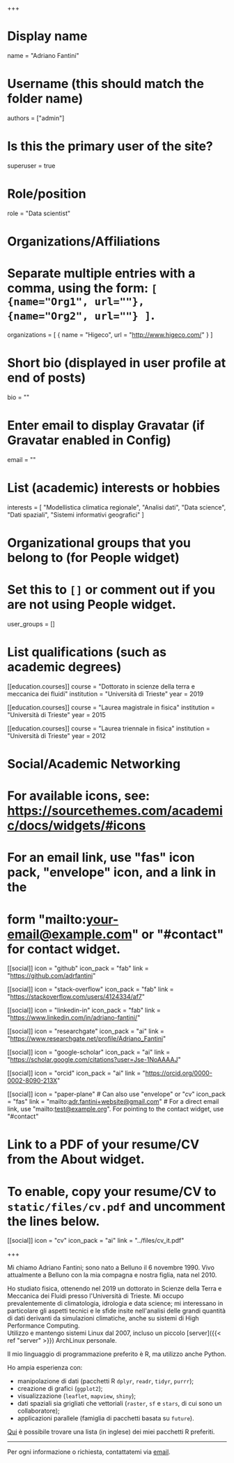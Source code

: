 +++
# Display name
name = "Adriano Fantini"

# Username (this should match the folder name)
authors = ["admin"]

# Is this the primary user of the site?
superuser = true

# Role/position
role = "Data scientist"

# Organizations/Affiliations
#   Separate multiple entries with a comma, using the form: `[ {name="Org1", url=""}, {name="Org2", url=""} ]`.
organizations = [ { name = "Higeco", url = "http://www.higeco.com/" } ]

# Short bio (displayed in user profile at end of posts)
bio = ""

# Enter email to display Gravatar (if Gravatar enabled in Config)
email = ""

# List (academic) interests or hobbies
interests = [
  "Modellistica climatica regionale",
  "Analisi dati",
  "Data science",
  "Dati spaziali",
  "Sistemi informativi geografici"
]

# Organizational groups that you belong to (for People widget)
#   Set this to `[]` or comment out if you are not using People widget.
user_groups = []

# List qualifications (such as academic degrees)
[[education.courses]]
  course = "Dottorato in scienze della terra e meccanica dei fluidi"
  institution = "Università di Trieste"
  year = 2019

[[education.courses]]
  course = "Laurea magistrale in fisica"
  institution = "Università di Trieste"
  year = 2015

[[education.courses]]
  course = "Laurea triennale in fisica"
  institution = "Università di Trieste"
  year = 2012

# Social/Academic Networking
# For available icons, see: https://sourcethemes.com/academic/docs/widgets/#icons
#   For an email link, use "fas" icon pack, "envelope" icon, and a link in the
#   form "mailto:your-email@example.com" or "#contact" for contact widget.

[[social]]
  icon = "github"
  icon_pack = "fab"
  link = "https://github.com/adrfantini"
  
[[social]]
  icon = "stack-overflow"
  icon_pack = "fab"
  link = "https://stackoverflow.com/users/4124334/af7"
  
[[social]]
  icon = "linkedin-in"
  icon_pack = "fab"
  link = "https://www.linkedin.com/in/adriano-fantini/"
  
[[social]]
  icon = "researchgate"
  icon_pack = "ai"
  link = "https://www.researchgate.net/profile/Adriano_Fantini"

[[social]]
  icon = "google-scholar"
  icon_pack = "ai"
  link = "https://scholar.google.com/citations?user=Jse-1NoAAAAJ"
  
[[social]]
  icon = "orcid"
  icon_pack = "ai"
  link = "https://orcid.org/0000-0002-8090-213X"
  
[[social]]
  icon = "paper-plane" # Can also use "envelope" or "cv"
  icon_pack = "fas"
  link = "mailto:adr.fantini+website@gmail.com"  # For a direct email link, use "mailto:test@example.org". For pointing to the contact widget, use "#contact"

# Link to a PDF of your resume/CV from the About widget.
# To enable, copy your resume/CV to `static/files/cv.pdf` and uncomment the lines below.
[[social]]
  icon = "cv"
  icon_pack = "ai"
  link = "../files/cv_it.pdf"

+++

Mi chiamo Adriano Fantini; sono nato a Belluno il 6 novembre 1990. Vivo attualmente a Belluno con la mia compagna e nostra figlia, nata nel 2010.

Ho studiato fisica, ottenendo nel 2019 un dottorato in Scienze della Terra e Meccanica dei Fluidi presso l'Università di Trieste. Mi occupo prevalentemente di climatologia, idrologia e data science; mi interessano in particolare gli aspetti tecnici e le sfide insite nell'analisi delle grandi quantità di dati derivanti da simulazioni climatiche, anche su sistemi di High Performance Computing.  
Utilizzo e mantengo sistemi Linux dal 2007, incluso un piccolo [server]({{< ref "server" >}}) ArchLinux personale.

Il mio linguaggio di programmazione preferito è R, ma utilizzo anche Python. 
<!--Ho ampia esperienza con la manipolazione di dati (pacchetti R `dplyr`, `readr`, `tidyr`, `purrr`), la creazione di grafici (`ggplot2`) e la visualizzazione (`leaflet`, `mapview`, `shiny`). Utilizzo dati spaziali sia grigliati che vettoriali (`raster`, `sf` e `stars`, di cui sono un collaboratore), e ho costriuto svariate applicazioni parallele (principalmente tramite la famiglia di pacchetti basata su `future`).  -->
Ho ampia esperienza con:

- manipolazione di dati (pacchetti R `dplyr`, `readr`, `tidyr`, `purrr`);
- creazione di grafici (`ggplot2`);
- visualizzazione (`leaflet`, `mapview`, `shiny`);
- dati spaziali sia grigliati che vettoriali (`raster`, `sf` e `stars`, di cui sono un collaboratore);
- applicazioni parallele (famiglia di pacchetti basata su `future`).

[Qui](https://adrfantini.github.io/r-packages/) è possibile trovare una lista (in inglese) dei miei pacchetti R preferiti.

---

Per ogni informazione o richiesta, contattatemi via [email](mailto:adr.fantini+website@gmail.com).

